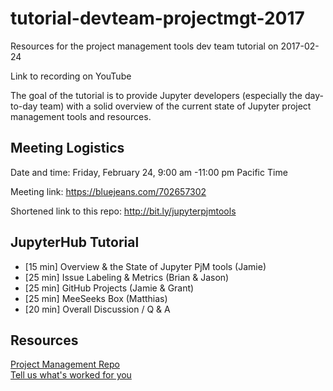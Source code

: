 # tutorial-devteam-projectmgt-2017
Resources for the project management tools dev team tutorial on 2017-02-24

Link to recording on YouTube

The goal of the tutorial is to provide Jupyter developers (especially the day-to-day team) with a solid overview of the current state of Jupyter project management tools and resources.

## Meeting Logistics

Date and time: Friday, February 24, 9:00 am -11:00 pm Pacific Time

Meeting link: https://bluejeans.com/702657302

Shortened link to this repo: http://bit.ly/jupyterpjmtools

## JupyterHub Tutorial
- [15 min] Overview & the State of Jupyter PjM tools (Jamie)
- [25 min] Issue Labeling & Metrics (Brian & Jason)
- [25 min] GitHub Projects (Jamie & Grant)
- [25 min] MeeSeeks Box (Matthias) 
- [20 min] Overall Discussion / Q & A


## Resources
[Project Management Repo](https://github.com/jupyter/project-mgt)  
[Tell us what's worked for you](https://github.com/jupyter/project-mgt/issues/44)


